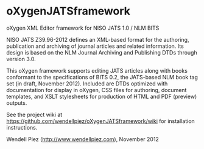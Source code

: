 oXygenJATSframework
===================

oXygen XML Editor framework for NISO JATS 1.0 / NLM BITS

NISO JATS Z39.96-2012 defines an XML-based format for the authoring,
publication and archiving of journal articles and related information.
Its design is based on the NLM Journal Archiving and Publishing DTDs
through version 3.0.

This oXygen framework supports editing JATS articles along with books
conformant to the specifications of BITS 0.2, the JATS-based NLM book
tag set (in draft, November 2012). Included are DTDs optimized with
documentation for display in oXygen, CSS files for authoring, document
templates, and XSLT stylesheets for production of HTML and PDF
(preview) outputs.

See the project wiki at https://github.com/wendellpiez/oXygenJATSframework/wiki
for installation instructions.

Wendell Piez (http://www.wendellpiez.com), November 2012
